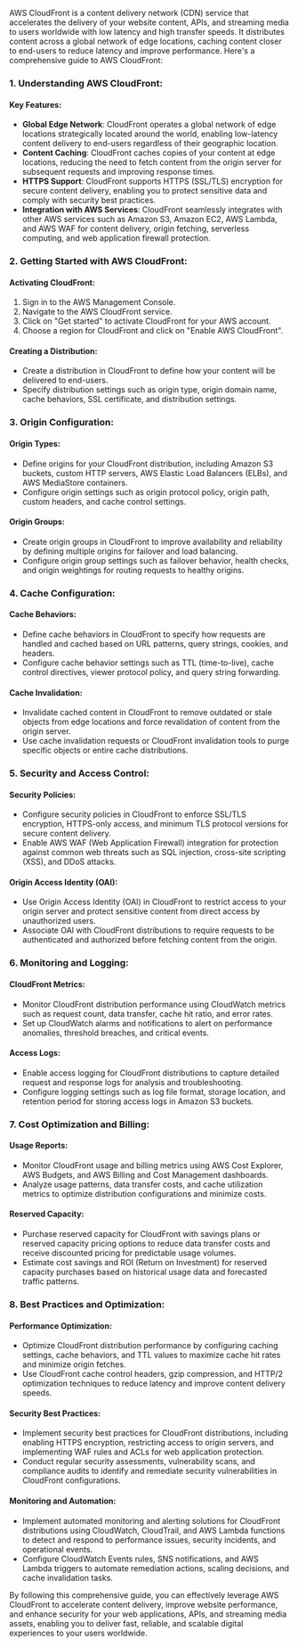 AWS CloudFront is a content delivery network (CDN) service that accelerates the delivery of your website content, APIs, and streaming media to users worldwide with low latency and high transfer speeds. It distributes content across a global network of edge locations, caching content closer to end-users to reduce latency and improve performance. Here's a comprehensive guide to AWS CloudFront:

### 1. Understanding AWS CloudFront:

#### Key Features:
- **Global Edge Network**: CloudFront operates a global network of edge locations strategically located around the world, enabling low-latency content delivery to end-users regardless of their geographic location.
- **Content Caching**: CloudFront caches copies of your content at edge locations, reducing the need to fetch content from the origin server for subsequent requests and improving response times.
- **HTTPS Support**: CloudFront supports HTTPS (SSL/TLS) encryption for secure content delivery, enabling you to protect sensitive data and comply with security best practices.
- **Integration with AWS Services**: CloudFront seamlessly integrates with other AWS services such as Amazon S3, Amazon EC2, AWS Lambda, and AWS WAF for content delivery, origin fetching, serverless computing, and web application firewall protection.

### 2. Getting Started with AWS CloudFront:

#### Activating CloudFront:
1. Sign in to the AWS Management Console.
2. Navigate to the AWS CloudFront service.
3. Click on "Get started" to activate CloudFront for your AWS account.
4. Choose a region for CloudFront and click on "Enable AWS CloudFront".

#### Creating a Distribution:
- Create a distribution in CloudFront to define how your content will be delivered to end-users.
- Specify distribution settings such as origin type, origin domain name, cache behaviors, SSL certificate, and distribution settings.

### 3. Origin Configuration:

#### Origin Types:
- Define origins for your CloudFront distribution, including Amazon S3 buckets, custom HTTP servers, AWS Elastic Load Balancers (ELBs), and AWS MediaStore containers.
- Configure origin settings such as origin protocol policy, origin path, custom headers, and cache control settings.

#### Origin Groups:
- Create origin groups in CloudFront to improve availability and reliability by defining multiple origins for failover and load balancing.
- Configure origin group settings such as failover behavior, health checks, and origin weightings for routing requests to healthy origins.

### 4. Cache Configuration:

#### Cache Behaviors:
- Define cache behaviors in CloudFront to specify how requests are handled and cached based on URL patterns, query strings, cookies, and headers.
- Configure cache behavior settings such as TTL (time-to-live), cache control directives, viewer protocol policy, and query string forwarding.

#### Cache Invalidation:
- Invalidate cached content in CloudFront to remove outdated or stale objects from edge locations and force revalidation of content from the origin server.
- Use cache invalidation requests or CloudFront invalidation tools to purge specific objects or entire cache distributions.

### 5. Security and Access Control:

#### Security Policies:
- Configure security policies in CloudFront to enforce SSL/TLS encryption, HTTPS-only access, and minimum TLS protocol versions for secure content delivery.
- Enable AWS WAF (Web Application Firewall) integration for protection against common web threats such as SQL injection, cross-site scripting (XSS), and DDoS attacks.

#### Origin Access Identity (OAI):
- Use Origin Access Identity (OAI) in CloudFront to restrict access to your origin server and protect sensitive content from direct access by unauthorized users.
- Associate OAI with CloudFront distributions to require requests to be authenticated and authorized before fetching content from the origin.

### 6. Monitoring and Logging:

#### CloudFront Metrics:
- Monitor CloudFront distribution performance using CloudWatch metrics such as request count, data transfer, cache hit ratio, and error rates.
- Set up CloudWatch alarms and notifications to alert on performance anomalies, threshold breaches, and critical events.

#### Access Logs:
- Enable access logging for CloudFront distributions to capture detailed request and response logs for analysis and troubleshooting.
- Configure logging settings such as log file format, storage location, and retention period for storing access logs in Amazon S3 buckets.

### 7. Cost Optimization and Billing:

#### Usage Reports:
- Monitor CloudFront usage and billing metrics using AWS Cost Explorer, AWS Budgets, and AWS Billing and Cost Management dashboards.
- Analyze usage patterns, data transfer costs, and cache utilization metrics to optimize distribution configurations and minimize costs.

#### Reserved Capacity:
- Purchase reserved capacity for CloudFront with savings plans or reserved capacity pricing options to reduce data transfer costs and receive discounted pricing for predictable usage volumes.
- Estimate cost savings and ROI (Return on Investment) for reserved capacity purchases based on historical usage data and forecasted traffic patterns.

### 8. Best Practices and Optimization:

#### Performance Optimization:
- Optimize CloudFront distribution performance by configuring caching settings, cache behaviors, and TTL values to maximize cache hit rates and minimize origin fetches.
- Use CloudFront cache control headers, gzip compression, and HTTP/2 optimization techniques to reduce latency and improve content delivery speeds.

#### Security Best Practices:
- Implement security best practices for CloudFront distributions, including enabling HTTPS encryption, restricting access to origin servers, and implementing WAF rules and ACLs for web application protection.
- Conduct regular security assessments, vulnerability scans, and compliance audits to identify and remediate security vulnerabilities in CloudFront configurations.

#### Monitoring and Automation:
- Implement automated monitoring and alerting solutions for CloudFront distributions using CloudWatch, CloudTrail, and AWS Lambda functions to detect and respond to performance issues, security incidents, and operational events.
- Configure CloudWatch Events rules, SNS notifications, and AWS Lambda triggers to automate remediation actions, scaling decisions, and cache invalidation tasks.

By following this comprehensive guide, you can effectively leverage AWS CloudFront to accelerate content delivery, improve website performance, and enhance security for your web applications, APIs, and streaming media assets, enabling you to deliver fast, reliable, and scalable digital experiences to your users worldwide.